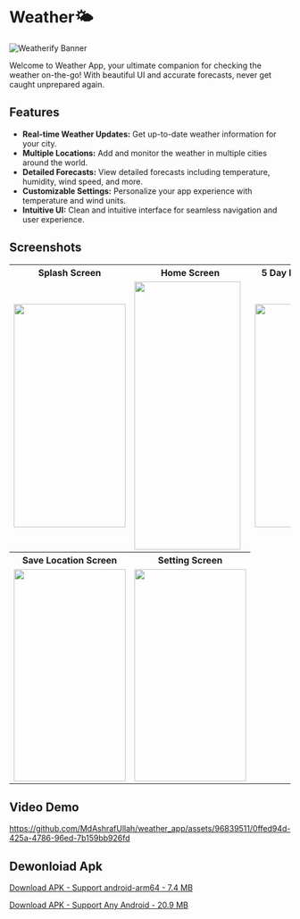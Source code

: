 # Weather🌤️

![Weatherify Banner](https://github.com/MdAshrafUllah/weather_app/assets/96839511/c106c8e9-aef1-48b5-9f12-f7d8af1c66e2)

Welcome to Weather App, your ultimate companion for checking the weather on-the-go! With beautiful UI and accurate forecasts, never get caught unprepared again.

## Features

- **Real-time Weather Updates:** Get up-to-date weather information for your city.
- **Multiple Locations:** Add and monitor the weather in multiple cities around the world.
- **Detailed Forecasts:** View detailed forecasts including temperature, humidity, wind speed, and more.
- **Customizable Settings:** Personalize your app experience with temperature and wind units.
- **Intuitive UI:** Clean and intuitive interface for seamless navigation and user experience.

## Screenshots
<table style="width:100%">
  <tr>
    <th>Splash Screen</th>
    <th>Home Screen</th>
    <th>5 Day Forecast Screen</th>
    <th>Search Screen</th>
  </tr>
  <tr>
    <td><img src="https://github.com/MdAshrafUllah/weather_app/assets/96839511/1f6a0220-3aa7-45e3-a7dd-f3e644249df3" width="200" height="400"></td>
    <td><img src="https://github.com/MdAshrafUllah/weather_app/assets/96839511/55530eb2-459f-492c-9e68-461190433ca9" width="190" height="480"></td>
    <td><img src="https://github.com/MdAshrafUllah/weather_app/assets/96839511/d7c93865-24a0-4a4c-a882-15dbe734ef66" width="200" height="400"></td>
    <td><img src="https://github.com/MdAshrafUllah/weather_app/assets/96839511/c2c03003-248e-4e11-a173-db98c13f5cca" width="200" height="400"></td>
  </tr>
  <tr>
    <th>Save Location Screen</th>
    <th>Setting Screen</th>
  </tr>
  <tr>
    <td><img src="https://github.com/MdAshrafUllah/weather_app/assets/96839511/6051d118-740c-4919-9808-44c0c5ba360d" width="200" height="380"></td>
    <td><img src="https://github.com/MdAshrafUllah/weather_app/assets/96839511/8fdf6dee-b831-418f-becf-fcb37e44b793" width="200" height="380"></td>
  </tr>
</table>

## Video Demo
https://github.com/MdAshrafUllah/weather_app/assets/96839511/0ffed94d-425a-4786-96ed-7b159bb926fd

## Dewonloiad Apk

   [Download APK - Support android-arm64 - 7.4 MB](https://drive.google.com/file/d/1kQTEUwUsNgbuCYl69uj9bAx4qEVjwEj0/view?usp=sharing)

   [Download APK - Support Any Android - 20.9 MB](https://drive.google.com/file/d/1RilePTU3MtpdKlS4g6oHSA6JvK5F2aCK/view?usp=sharing)

